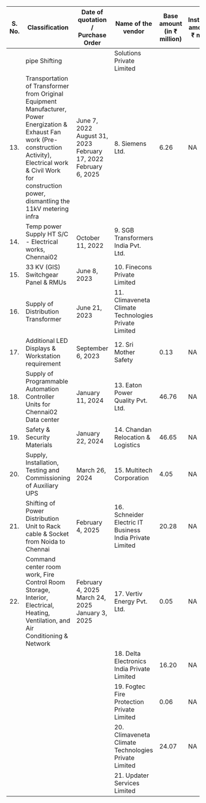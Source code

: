 <table><thead><tr><th>S. No.</th><th>Classification</th><th>Date of quotation / Purchase Order</th><th>Name of the vendor</th><th>Base amount (in ₹ million)</th><th>Installation amount (in ₹ million)</th><th>Tax Amount (in ₹ million)</th><th>Total amount (in ₹ million)</th><th>Expiry date</th></tr></thead><tbody><tr><td></td><td>pipe Shifting</td><td></td><td>Solutions Private Limited</td><td></td><td></td><td></td><td></td><td></td></tr><tr><td>13.</td><td>Transportation of Transformer from Original Equipment Manufacturer, Power Energization & Exhaust Fan work (Pre-construction Activity), Electrical work & Civil Work for construction power, dismantling the 11kV metering infra</td><td>June 7, 2022<br>August 31, 2023<br>February 17, 2022<br>February 6, 2025</td><td>8. Siemens Ltd.</td><td>6.26</td><td>NA</td><td>1.11</td><td>7.37</td><td>Valid until cancelled</td></tr><tr><td>14.</td><td>Temp power Supply HT S/C - Electrical works, Chennai02</td><td>October 11, 2022</td><td>9. SGB Transformers India Pvt. Ltd.</td><td></td><td></td><td></td><td></td><td></td></tr><tr><td>15.</td><td>33 KV (GIS) Switchgear Panel & RMUs</td><td>June 8, 2023</td><td>10. Finecons Private Limited</td><td></td><td></td><td></td><td></td><td></td></tr><tr><td>16.</td><td>Supply of Distribution Transformer</td><td>June 21, 2023</td><td>11. Climaveneta Climate Technologies Private Limited</td><td></td><td></td><td></td><td></td><td></td></tr><tr><td>17.</td><td>Additional LED Displays & Workstation requirement</td><td>September 6, 2023</td><td>12. Sri Mother Safety</td><td>0.13</td><td>NA</td><td>0.02</td><td>0.15</td><td>Valid until cancelled</td></tr><tr><td>18.</td><td>Supply of Programmable Automation Controller Units for Chennai02 Data center</td><td>January 11, 2024</td><td>13. Eaton Power Quality Pvt. Ltd.</td><td>46.76</td><td>NA</td><td>8.42</td><td>55.18</td><td>Valid until cancelled</td></tr><tr><td>19.</td><td>Safety & Security Materials</td><td>January 22, 2024</td><td>14. Chandan Relocation & Logistics</td><td>46.65</td><td>NA</td><td>8.38</td><td>55.03</td><td>Valid until cancelled</td></tr><tr><td>20.</td><td>Supply, Installation, Testing and Commissioning of Auxiliary UPS</td><td>March 26, 2024</td><td>15. Multitech Corporation</td><td>4.05</td><td>NA</td><td>0.91</td><td>4.96</td><td>Valid until cancelled</td></tr><tr><td>21.</td><td>Shifting of Power Distribution Unit to Rack cable & Socket from Noida to Chennai</td><td>February 4, 2025</td><td>16. Schneider Electric IT Business India Private Limited</td><td>20.28</td><td>NA</td><td>5.68</td><td>25.96</td><td>Valid until cancelled</td></tr><tr><td>22.</td><td>Command center room work, Fire Control Room Storage, Interior, Electrical, Heating, Ventilation, and Air Conditioning & Network</td><td>February 4, 2025<br>March 24, 2025<br>January 3, 2025</td><td>17. Vertiv Energy Pvt. Ltd.</td><td>0.05</td><td>NA</td><td>0.01</td><td>0.06</td><td>Valid until cancelled</td></tr><tr><td></td><td></td><td></td><td>18. Delta Electronics India Private Limited</td><td>16.20</td><td>NA</td><td>2.92</td><td>19.12</td><td>Valid until cancelled</td></tr><tr><td></td><td></td><td></td><td>19. Fogtec Fire Protection Private Limited</td><td>0.06</td><td>NA</td><td>0.01</td><td>0.07</td><td>Valid until cancelled</td></tr><tr><td></td><td></td><td></td><td>20. Climaveneta Climate Technologies Private Limited</td><td>24.07</td><td>NA</td><td>4.33</td><td>28.40</td><td>Valid until cancelled</td></tr><tr><td></td><td></td><td></td><td>21. Updater Services Limited</td><td></td><td></td><td></td><td></td><td></td></tr></tbody></table>